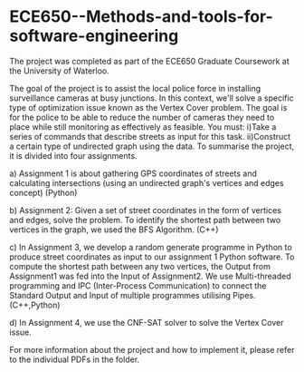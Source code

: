 # ECE650--Methods-and-tools-for-software-engineering

The project was completed as part of the ECE650 Graduate Coursework at the University of Waterloo.

The goal of the project is to assist the local police force in installing surveillance cameras at busy junctions. In this context, we'll solve a specific type of optimization issue known as the Vertex Cover problem. The goal is for the police to be able to reduce the number of cameras they need to place while still monitoring as effectively as feasible.
You must: 
i)Take a series of commands that describe streets as input for this task.
ii)Construct a certain type of undirected graph using the data.
To summarise the project, it is divided into four assignments.

a) Assignment 1 is about gathering GPS coordinates of streets and calculating intersections (using an undirected graph's vertices and edges concept) (Python)

b) Assignment 2: Given a set of street coordinates in the form of vertices and edges, solve the problem. To identify the shortest path between two vertices in the graph, we used the BFS Algorithm. (C++)

c) In Assignment 3, we develop a random generate programme in Python to produce street coordinates as input to our assignment 1 Python software. To compute the shortest path between any two vertices, the Output from Assignment1 was fed into the Input of Assignment2. We use Multi-threaded programming and IPC (Inter-Process Communication) to connect the Standard Output and Input of multiple programmes utilising Pipes. (C++,Python)

d) In Assignment 4, we use the CNF-SAT solver to solve the Vertex Cover issue.

For more information about the project and how to implement it, please refer to the individual PDFs in the folder.
